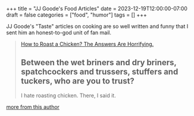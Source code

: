 +++
title = "JJ Goode's Food Articles"
date = 2023-12-19T12:00:00-07:00
draft = false
categories = ["food", "humor"]
tags = []
+++

JJ Goode's "Taste" articles on cooking are so well written and funny that I sent him an honest-to-god unit of fan mail.

> [How to Roast a Chicken? The Answers Are Horrifying.](https://tastecooking.com/roast-chicken-answers-horrifying/)
>
> ## Between the wet briners and dry briners, spatchcockers and trussers, stuffers and tuckers, who are you to trust?
>
> I hate roasting chicken. There, I said it.

[more from this author](https://tastecooking.com/author/jjgoode/)